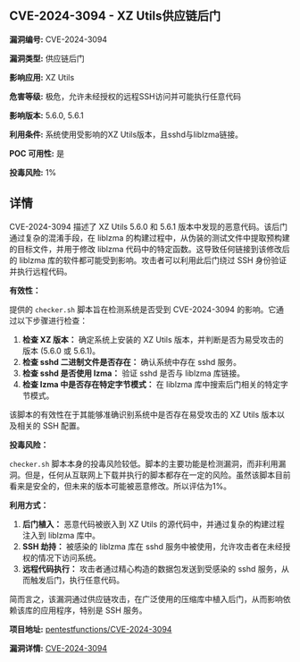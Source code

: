 ## CVE-2024-3094 - XZ Utils供应链后门

**漏洞编号:** CVE-2024-3094

**漏洞类型:** 供应链后门

**影响应用:** XZ Utils

**危害等级:** 极危，允许未经授权的远程SSH访问并可能执行任意代码

**影响版本:** 5.6.0, 5.6.1

**利用条件:** 系统使用受影响的XZ Utils版本，且sshd与liblzma链接。

**POC 可用性:** 是

**投毒风险:** 1%

## 详情

CVE-2024-3094 描述了 XZ Utils 5.6.0 和 5.6.1 版本中发现的恶意代码。该后门通过复杂的混淆手段，在 liblzma 的构建过程中，从伪装的测试文件中提取预构建的目标文件，并用于修改 liblzma 代码中的特定函数。这导致任何链接到该修改后的 liblzma 库的软件都可能受到影响。攻击者可以利用此后门绕过 SSH 身份验证并执行远程代码。

**有效性：**

提供的 `checker.sh` 脚本旨在检测系统是否受到 CVE-2024-3094 的影响。它通过以下步骤进行检查：

1.  **检查 XZ 版本：** 确定系统上安装的 XZ Utils 版本，并判断是否为易受攻击的版本 (5.6.0 或 5.6.1)。
2.  **检查 sshd 二进制文件是否存在：** 确认系统中存在 sshd 服务。
3.  **检查 sshd 是否使用 lzma：** 验证 sshd 是否与 liblzma 库链接。
4.  **检查 lzma 中是否存在特定字节模式：** 在 liblzma 库中搜索后门相关的特定字节模式。

该脚本的有效性在于其能够准确识别系统中是否存在易受攻击的 XZ Utils 版本以及相关的 SSH 配置。

**投毒风险：**

`checker.sh` 脚本本身的投毒风险较低。脚本的主要功能是检测漏洞，而非利用漏洞。但是，任何从互联网上下载并执行的脚本都存在一定的风险。虽然该脚本目前看来是安全的，但未来的版本可能被恶意修改。所以评估为1%。

**利用方式：**

1.  **后门植入：** 恶意代码被嵌入到 XZ Utils 的源代码中，并通过复杂的构建过程注入到 liblzma 库中。
2.  **SSH 劫持：** 被感染的 liblzma 库在 sshd 服务中被使用，允许攻击者在未经授权的情况下访问系统。
3.  **远程代码执行：** 攻击者通过精心构造的数据包发送到受感染的 sshd 服务，从而触发后门，执行任意代码。

简而言之，该漏洞通过供应链攻击，在广泛使用的压缩库中植入后门，从而影响依赖该库的应用程序，特别是 SSH 服务。

**项目地址:** [pentestfunctions/CVE-2024-3094](https://github.com/pentestfunctions/CVE-2024-3094)

**漏洞详情:** [CVE-2024-3094](https://nvd.nist.gov/vuln/detail/CVE-2024-3094)